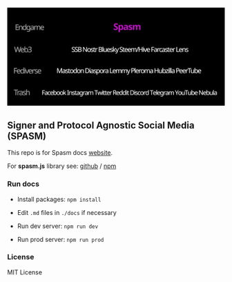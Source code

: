 ![spasm](https://github.com/degenrocket/spasm/blob/f00b5d86a7309a35867413293bbd95d9041077a5/static/pyramid-black.png?raw=true)

## Signer and Protocol Agnostic Social Media (SPASM)

This repo is for Spasm docs [website](https://docs.spasm.network).

For **spasm.js** library see: 
[github](https://github.com/degenrocket/spasm.js) /
[npm](https://www.npmjs.com/package/spasm.js)

### Run docs

- Install packages: `npm install`

- Edit `.md` files in `./docs` if necessary

- Run dev server: `npm run dev`

- Run prod server: `npm run prod`

### License

MIT License
